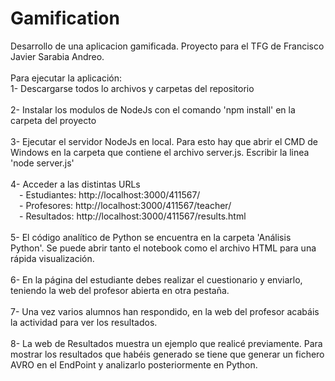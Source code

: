 # Gamification
Desarrollo de una aplicacion gamificada. Proyecto para el TFG de Francisco Javier Sarabia Andreo.<br>
<br>
Para ejecutar la aplicación:<br>
1- Descargarse todos lo archivos y carpetas del repositorio<br><br>
2- Instalar los modulos de NodeJs con el comando 'npm install' en la carpeta del proyecto<br><br>
3- Ejecutar el servidor NodeJs en local. Para esto hay que abrir el CMD de Windows en la carpeta que contiene el archivo server.js. Escribir la linea 'node server.js'<br><br>
4- Acceder a las distintas URLs<br>
&emsp;- Estudiantes: http://localhost:3000/411567/<br>
&emsp;- Profesores: http://localhost:3000/411567/teacher/<br>
&emsp;- Resultados: http://localhost:3000/411567/results.html<br><br>
5- El código analítico de Python se encuentra en la carpeta 'Análisis Python'. Se puede abrir tanto el notebook como el archivo HTML para una rápida visualización.<br><br>
6- En la página del estudiante debes realizar el cuestionario y enviarlo, teniendo la web del profesor abierta en otra pestaña.<br><br>
7- Una vez varios alumnos han respondido, en la web del profesor acabáis la actividad para ver los resultados.<br><br>
8- La web de Resultados muestra un ejemplo que realicé previamente. Para mostrar los resultados que habéis generado se tiene que generar un fichero AVRO en el EndPoint y analizarlo posteriormente en Python.<br><br>
